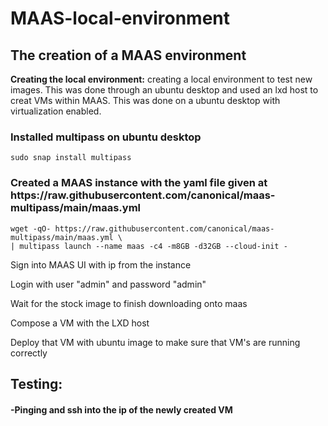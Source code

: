 # MAAS-local-environment
<h2>The creation of a MAAS environment</h2>

**Creating the local environment:** 
creating a local environment to test new images. This was done through an ubuntu desktop and used an lxd host to creat VMs within MAAS. This was done on a ubuntu desktop with virtualization enabled.

<h3>Installed multipass on ubuntu desktop</h3>
	
 	sudo snap install multipass 

<h3>Created a MAAS instance with the yaml file given at https://raw.githubusercontent.com/canonical/maas-multipass/main/maas.yml</h3>	
 	
	wget -qO- https://raw.githubusercontent.com/canonical/maas-multipass/main/maas.yml \
 	| multipass launch --name maas -c4 -m8GB -d32GB --cloud-init -

Sign into MAAS UI with ip from the instance

Login with user "admin" and password "admin"

Wait for the stock image to finish downloading onto maas

Compose a VM with the LXD host

Deploy that VM with ubuntu image to make sure that VM's are running correctly

**<h2>Testing:</h2>**
<h4>-Pinging and ssh into the ip of the newly created VM</h4>
